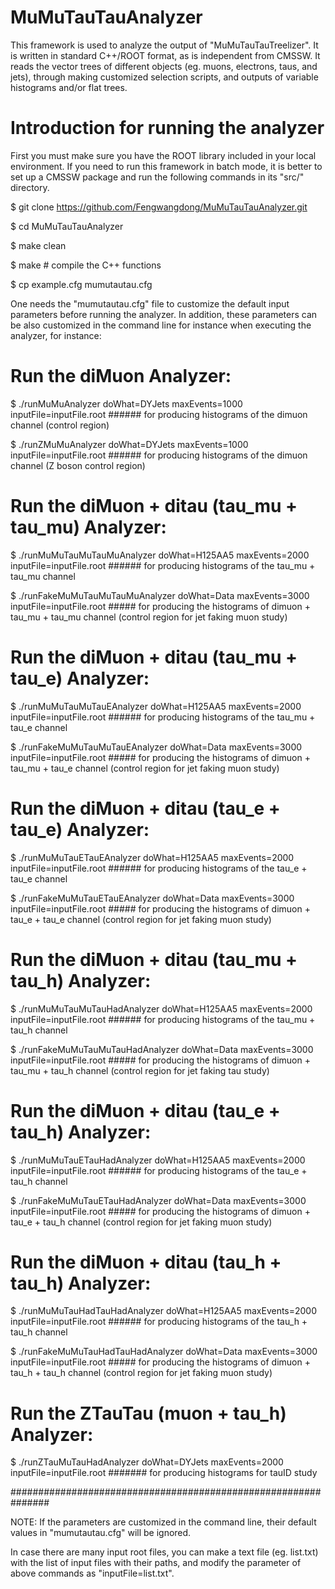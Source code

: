 # MuMuTauTauAnalyzer

This framework is used to analyze the output of "MuMuTauTauTreelizer". It is written in standard C++/ROOT format, as is independent from CMSSW. 
It reads the vector trees of different objects (eg. muons, electrons, taus, and jets), through making customized selection scripts, and outputs 
of variable histograms and/or flat trees.

# Introduction for running the analyzer

First you must make sure you have the ROOT library included in your local environment. If you need to run this framework in batch mode, it is better to set up a CMSSW package and run the following commands in its "src/" directory. 

$ git clone https://github.com/Fengwangdong/MuMuTauTauAnalyzer.git

$ cd MuMuTauTauAnalyzer

$ make clean

$ make # compile the C++ functions

$ cp example.cfg mumutautau.cfg

One needs the "mumutautau.cfg" file to customize the default input parameters before running the analyzer. In addition, these parameters can be 
also customized in the command line for instance when executing the analyzer, for instance:

# Run the diMuon Analyzer:

$ ./runMuMuAnalyzer doWhat=DYJets maxEvents=1000 inputFile=inputFile.root ###### for producing histograms of the dimuon channel (control region)

$ ./runZMuMuAnalyzer doWhat=DYJets maxEvents=1000 inputFile=inputFile.root ###### for producing histograms of the dimuon channel (Z boson control region)

# Run the diMuon + ditau (tau_mu + tau_mu) Analyzer:

$ ./runMuMuTauMuTauMuAnalyzer doWhat=H125AA5 maxEvents=2000 inputFile=inputFile.root ###### for producing histograms of the tau_mu + tau_mu channel

$ ./runFakeMuMuTauMuTauMuAnalyzer doWhat=Data maxEvents=3000 inputFile=inputFile.root ##### for producing the histograms of dimuon + tau_mu + tau_mu channel (control region for jet faking muon study) 

# Run the diMuon + ditau (tau_mu + tau_e) Analyzer:

$ ./runMuMuTauMuTauEAnalyzer doWhat=H125AA5 maxEvents=2000 inputFile=inputFile.root ###### for producing histograms of the tau_mu + tau_e channel

$ ./runFakeMuMuTauMuTauEAnalyzer doWhat=Data maxEvents=3000 inputFile=inputFile.root ##### for producing the histograms of dimuon + tau_mu + tau_e channel (control region for jet faking muon study) 

# Run the diMuon + ditau (tau_e + tau_e) Analyzer:

$ ./runMuMuTauETauEAnalyzer doWhat=H125AA5 maxEvents=2000 inputFile=inputFile.root ###### for producing histograms of the tau_e + tau_e channel

$ ./runFakeMuMuTauETauEAnalyzer doWhat=Data maxEvents=3000 inputFile=inputFile.root ##### for producing the histograms of dimuon + tau_e + tau_e channel (control region for jet faking muon study) 

# Run the diMuon + ditau (tau_mu + tau_h) Analyzer:

$ ./runMuMuTauMuTauHadAnalyzer doWhat=H125AA5 maxEvents=2000 inputFile=inputFile.root ###### for producing histograms of the tau_mu + tau_h channel

$ ./runFakeMuMuTauMuTauHadAnalyzer doWhat=Data maxEvents=3000 inputFile=inputFile.root ##### for producing the histograms of dimuon + tau_mu + tau_h channel (control region for jet faking tau study) 

# Run the diMuon + ditau (tau_e + tau_h) Analyzer:

$ ./runMuMuTauETauHadAnalyzer doWhat=H125AA5 maxEvents=2000 inputFile=inputFile.root ###### for producing histograms of the tau_e + tau_h channel

$ ./runFakeMuMuTauETauHadAnalyzer doWhat=Data maxEvents=3000 inputFile=inputFile.root ##### for producing the histograms of dimuon + tau_e + tau_h channel (control region for jet faking muon study) 

# Run the diMuon + ditau (tau_h + tau_h) Analyzer:

$ ./runMuMuTauHadTauHadAnalyzer doWhat=H125AA5 maxEvents=2000 inputFile=inputFile.root ###### for producing histograms of the tau_h + tau_h channel

$ ./runFakeMuMuTauHadTauHadAnalyzer doWhat=Data maxEvents=3000 inputFile=inputFile.root ##### for producing the histograms of dimuon + tau_h + tau_h channel (control region for jet faking muon study) 

# Run the ZTauTau (muon + tau_h) Analyzer:

$ ./runZTauMuTauHadAnalyzer doWhat=DYJets maxEvents=2000 inputFile=inputFile.root ####### for producing histograms for tauID study 

###############################################################

NOTE: If the parameters are customized in the command line, their default values in "mumutautau.cfg" will be ignored. 

In case there are many input root files, you can make a text file (eg. list.txt) with the list of input files with their paths, and modify the parameter of above commands as "inputFile=list.txt".
